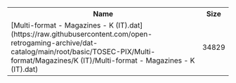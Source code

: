 <table>
<tr><th>Name</th><th>Size</th></tr>
<tr><td>[Multi-format - Magazines - K (IT).dat](https://raw.githubusercontent.com/open-retrogaming-archive/dat-catalog/main/root/basic/TOSEC-PIX/Multi-format/Magazines/K (IT)/Multi-format - Magazines - K (IT).dat)</td><td>34829</td></tr>
</table>

